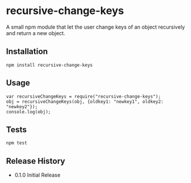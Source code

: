# recursive-change-keys
A small npm module that let the user change keys of an object recursively and return a new object.

## Installation

    npm install recursive-change-keys

## Usage

    var recursiveChangeKeys = require("recursive-change-keys");
    obj = recursiveChangeKeys(obj, {oldkey1: "newkey1", oldkey2: "newkey2"});
    console.log(obj);

## Tests

    npm test

## Release History

* 0.1.0 Initial Release


